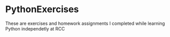 # PythonExercises
These are exercises and homework assignments I completed while learning Python independetly at RCC
